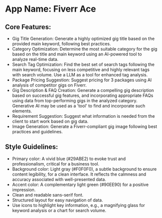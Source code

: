 # **App Name**: Fiverr Ace

## Core Features:

- Gig Title Generation: Generate a highly optimized gig title based on the provided main keyword, following best practices.
- Category Optimization: Determine the most suitable category for the gig based on the title and main keyword using an AI-powered tool to analyze real-time data.
- Search Tag Optimization: Find the best set of search tags following the main keyword, focusing on less competitive and highly relevant tags with search volume. Use a LLM as a tool for enhanced tag analysis.
- Package Pricing Suggestion: Suggest pricing for 3 packages using AI analysis of competitor gigs on Fiverr.
- Gig Description & FAQ Creation: Generate a compelling gig description based on successful gig features, and incorporating appropriate FAQs using data from top-performing gigs in the analyzed category. Generative AI may be used as a 'tool' to find and incorporate such elements.
- Requirement Suggestion: Suggest what information is needed from the client to start work based on gig data.
- Image Generation: Generate a Fiverr-compliant gig image following best practices and guidelines.

## Style Guidelines:

- Primary color: A vivid blue (#29ABE2) to evoke trust and professionalism, critical for a business tool.
- Background color: Light gray (#F0F0F0), a subtle background to ensure content legibility, for a clean interface. It reflects the calmness and accuracy associated with well-presented data.
- Accent color: A complementary light green (#90EE90) for a positive impression.
- Clean and readable sans-serif font.
- Structured layout for easy navigation of data.
- Use icons to highlight key information, e.g., a magnifying glass for keyword analysis or a chart for search volume.